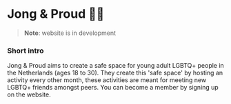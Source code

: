 # Jong & Proud 🏳️‍🌈
> **Note**: website is in development
### Short intro 
Jong &amp; Proud aims to create a safe space for young adult LGBTQ+ people in the Netherlands (ages 18 to 30). 
They create this 'safe space' by hosting an activity every other month,
these activities are meant for meeting new LGBTQ+ friends amongst peers.
You can become a member by signing up on the website.
